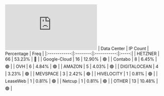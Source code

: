 ![Diagramm](https://github.com/obajay/StateSync-snapshots/blob/main/Projects/Umee/1/README.md)
| Data Center | IP Count | Percentage | Freq |
|:------------:|:--------:|:-----------:|:-----:|
| HETZNER | 66 | 53.23% | 🔴 |
| Google-Cloud | 16 | 12.90% | 🟢 |
| Contabo | 8 | 6.45% | 🟢 |
| OVH | 6 | 4.84% | 🟢 |
| AMAZON | 5 | 4.03% | 🟢 |
| DIGITALOCEAN | 4 | 3.23% | 🟢 |
| MEVSPACE | 3 | 2.42% | 🟢 |
| HIVELOCITY | 1 | 0.81% | 🟢 |
| LeaseWeb | 1 | 0.81% | 🟢 |
| Netcup | 1 | 0.81% | 🟢 |
| OTHER | 13 | 10.48% | 🟢 |